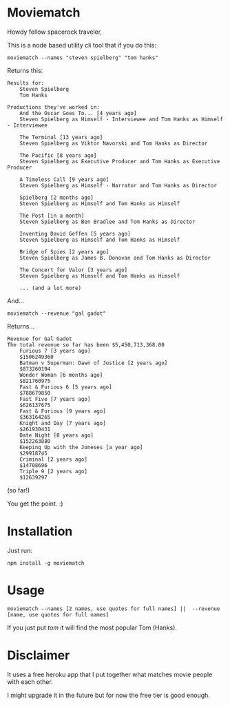 # Moviematch

Howdy fellow spacerock traveler,

This is a node based utility cli tool that if you do this:


```
moviematch --names "steven spielberg" "tom hanks"
```

Returns this: 

```
Results for:
	Steven Spielberg
	Tom Hanks

Productions they've worked in:
	And the Oscar Goes To... [4 years ago]
	Steven Spielberg as Himself - Interviewee and Tom Hanks as Himself - Interviewee

	The Terminal [13 years ago]
	Steven Spielberg as Viktor Navorski and Tom Hanks as Director

	The Pacific [8 years ago]
	Steven Spielberg as Executive Producer and Tom Hanks as Executive Producer

	A Timeless Call [9 years ago]
	Steven Spielberg as Himself - Narrator and Tom Hanks as Director

	Spielberg [2 months ago]
	Steven Spielberg as Himself and Tom Hanks as Himself

	The Post [in a month]
	Steven Spielberg as Ben Bradlee and Tom Hanks as Director

	Inventing David Geffen [5 years ago]
	Steven Spielberg as Himself and Tom Hanks as Himself

	Bridge of Spies [2 years ago]
	Steven Spielberg as James B. Donovan and Tom Hanks as Director

	The Concert for Valor [3 years ago]
	Steven Spielberg as Himself and Tom Hanks as Himself

    ... (and a lot more)

```

And...

```
moviematch --revenue "gal gadot"
```

Returns...

```
Revenue for Gal Gadot
The total revenue so far has been $5,450,713,368.00
	Furious 7 [3 years ago]
	$1506249360
	Batman v Superman: Dawn of Justice [2 years ago]
	$873260194
	Wonder Woman [6 months ago]
	$821760975
	Fast & Furious 6 [5 years ago]
	$788679850
	Fast Five [7 years ago]
	$626137675
	Fast & Furious [9 years ago]
	$363164265
	Knight and Day [7 years ago]
	$261930431
	Date Night [8 years ago]
	$152263880
	Keeping Up with the Joneses [a year ago]
	$29918745
	Criminal [2 years ago]
	$14708696
	Triple 9 [2 years ago]
	$12639297
```

(so far!)


You get the point. :)

# Installation

Just run: 

```
npm install -g moviematch
```

# Usage

```
moviematch --names [2 names, use quotes for full names] ||  --revenue [name, use quotes for full names]
```

If you just put _tom_ it will find the most popular Tom (Hanks).


# Disclaimer

It uses a free heroku app that I put together what matches movie people with each other.

I might upgrade it in the future but for now the free tier is good enough.

